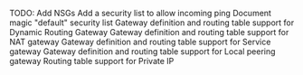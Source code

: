 
TODO: 
Add NSGs
Add a security list to allow incoming ping
Document magic "default" security list
Gateway definition and routing table support for Dynamic Routing Gateway
Gateway definition and routing table support for NAT gateway
Gateway definition and routing table support for Service gateway
Gateway definition and routing table support for Local peering gateway
Routing table support for Private IP
